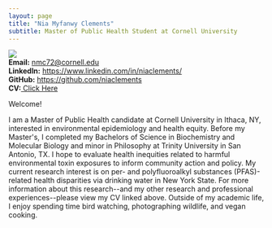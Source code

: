 ```yaml
---
layout: page
title: "Nia Myfanwy Clements"
subtitle: Master of Public Health Student at Cornell University
---
```

<div class="container">
<div class="row">
  <div class="col-md-auto" markdown="1"><a class="thumb">
  <img src="assets/img/headshot.jpg" class="center-block"/></a>
  </div>
<div class="row">
  <div class="col-md-auto" markdown="1">
 <strong>Email:</strong> <a href="mailto:nmc72@cornell.edu">nmc72@cornell.edu</a> <br>
<strong>LinkedIn:</strong> <a href="https://www.linkedin.com/in/niaclements/">https://www.linkedin.com/in/niaclements/</a> <br>
<strong>GitHub:</strong> <a href="https://github.com/niaclements/">https://github.com/niaclements</a> <br>
<strong>CV:</strong><a href="assets/img/CV.pdf"> Click Here </a>
  </div>
</div>
</div>
  
Welcome! 

I am a Master of Public Health candidate at Cornell University in Ithaca, NY, interested in environmental epidemiology and health equity. Before my Master's, I completed my Bachelors of Science in Biochemistry and Molecular Biology and minor in Philosophy at Trinity University in San Antonio, TX. I hope to evaluate health inequities related to harmful environmental toxin exposures to inform community action and policy. My current research interest is on per- and polyfluoroalkyl substances (PFAS)-related health disparities via drinking water in New York State. For more information about this research--and my other research and professional experiences--please view my CV linked above. Outside of my academic life, I enjoy spending time bird watching, photographing wildlife, and vegan cooking.

